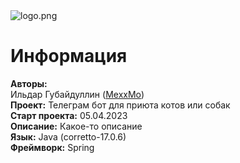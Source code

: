 <image src="https://cs11.pikabu.ru/post_img/big/2020/07/30/6/1596102657183361808.png" alt="logo.png">

# Информация

**Авторы:**<br>
Ильдар Губайдуллин ([MexxMo](https://github.com/MexxMo))<br>
**Проект:** Телеграм бот для приюта котов или собак<br>
**Старт проекта:** 05.04.2023<br>
**Описание:** Какое-то описание<br>
**Язык:** Java (corretto-17.0.6)<br>
**Фреймворк:** Spring<br>
